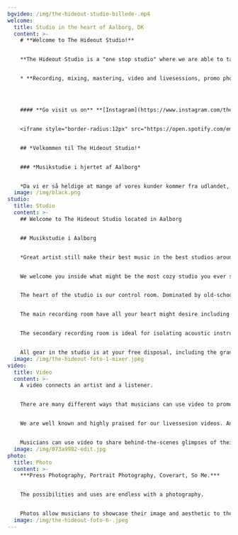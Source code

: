 ```yaml
---
bgvideo: /img/the-hideout-studio-billede-.mp4
welcome:
  title: Studio in the heart of Aalborg, DK
  content: >-
    # **Welcome to The Hideout Studio!**


    **The Hideout Studio is a "one stop studio" where we are able to take care of the following:**


    * **Recording, mixing, mastering, video and livesessions, promo photosessions and music distribution.**




    #### **Go visit us on** **[Instagram](https://www.instagram.com/thehideoutstudio/)**


    <iframe style="border-radius:12px" src="https://open.spotify.com/embed/playlist/0NMZa8JUhY8TOOsMAcWycY?utm_source=generator" width="100%" height="352" frameBorder="0" allowfullscreen="" allow="autoplay; clipboard-write; encrypted-media; fullscreen; picture-in-picture" loading="lazy"></iframe>


    ## *V﻿elkommen til The Hideout Studio!*


    ### *Musikstudie i hjertet af Aalborg*


    *D﻿a vi er så heldige at mange af vores kunder kommer fra udlandet, vil du/i opleve at vores hjemmeside overvejende er på engelsk, men frygt ikke, vores musikstudie ligger i Aalborg.*
  image: /img/black.png
studio:
  title: Studio
  content: >-
    ## Welcome to The Hideout Studio located in Aalborg


    ## Musikstudie i Aalborg


    *G﻿reat arti﻿st still make their best music in the best studios around the world and we are ready for you.*


    W﻿e welcome you inside what might be the most cozy studio you ever seen, thats what our clients calls The Hideout. A welcoming atmosphere greets you when you enter each of our recording rooms. 


    The heart of the studio is our control room. Dominated by old-school analogue equipment combined with modern hardware and software. 


    The main recording room have all your heart might desire including old Vox and Fender amplifiers as well as our 1896 Steinway & Sons B211 grand piano.


    The secondary recording room is ideal for isolating acoustic instruments or vocals during full band recording sessions. 


    All gear in the studio is at your free disposal, including the grandpiano.
  image: /img/the-hideout-foto-1-mixer.jpeg
video:
  title: Video
  content: >-
    A video connects an artist and a listener.


    T﻿here are many different ways that musicians can use video to promote their music and connect with their audience. By leveraging the power of video, musicians can reach a wider audience, build their brand, and share their music with the world.


    W﻿e are well known and highly praised for our livessesion videos. An effective an immersive way to draw the viewers into the music and also a very professionally booking material. A livessions is an effective way to showcase the band or the artist live performance.


    Musicians can use video to share behind-the-scenes glimpses of their lives and their creative process. This can help to create a sense of intimacy and connection with their audience and give fans an inside look at the musician's world. These BTS glimpses also serves as great content for social media platforms, a online presences is more important now than ever in the competetive market of great music.
  image: /img/073a9982-edit.jpg
photo:
  title: Photo
  content: >-
    ***Press Photography, Portrait Photography, Coverart, So Me.***


    The possibilities and uses are endless with a photography.


    Photos allow musicians to showcase their image and aesthetic to their audience. This can be especially important for musicians who are trying to build their brand and establish their identity. By selecting and sharing high-quality photos that reflect their style and personality, you as a musician can create a visual representation of your music and your brand.
  image: /img/the-hideout-foto-6-.jpeg
---
```

